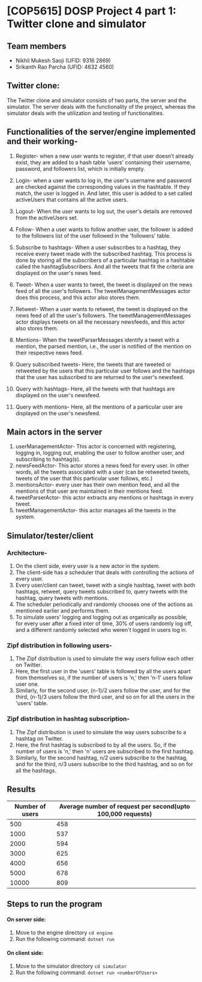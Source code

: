 # [COP5615] DOSP Project 4 part 1: Twitter clone and simulator 

## Team members
- Nikhil Mukesh Saoji (UFID: 9316 2869)
- Srikanth Rao Parcha (UFID: 4632 4560)

## Twitter clone:
The Twitter clone and simulator consists of two parts, the server and the simulator. The server deals with the functionality of the project, whereas the simulator deals with the utilization and testing of functionalities. 


## Functionalities of the server/engine implemented and their working-
1) Register- when a new user wants to register, if that user doesn’t already exist, they are added to a hash table 'users' containing their username, password, and followers list, which is initially empty.

2) Login- when a user wants to log in, the user's username and password are checked against the corresponding values in the hashtable. If they match, the user is logged in. And later, this user is added to a set called activeUsers that contains all the active users.

3) Logout- When the user wants to log out, the user's details are removed from the activeUsers set.

4)  Follow- When a user wants to follow another user, the follower is added to the followers list of the user followed in the 'followers' table.

5) Subscribe to hashtags- When a user subscribes to a hashtag, they receive every tweet made with the subscribed hashtag. This process is done by storing all the subscribers of a particular hashtag in a hashtable called the hashtagSubscribers. And all the tweets that fit the criteria are displayed on the user's news feed. 

6) Tweet- When a user wants to tweet, the tweet is displayed on the news feed of all the user's followers. The tweetManagementMessages actor does this process, and this actor also stores them.

7) Retweet- When a user wants to retweet, the tweet is displayed on the news feed of all the user's followers. The tweetManagementMessages actor displays tweets on all the necessary newsfeeds, and this actor also stores them.

8) Mentions- When the tweetParserMessages identify a tweet with a mention, the parsed mention, i.e., the user is notified of the mention on their respective news feed. 

9) Query subscribed tweets- Here, the tweets that are tweeted or retweeted by the users that this particular user follows and the hashtags that the user has subscribed to are returned to the user's newsfeed.

10) Query with hashtags- Here, all the tweets with that hashtags are displayed on the user's newsfeed.

11) Query with mentions- Here, all the mentions of a particular user are displayed on the user's newsfeed.


## Main actors in the server
1) userManagementActor-  This actor is concerned with registering, logging in, logging out, enabling the user to follow another user, and subscribing to hashtag(s).
2) newsFeedActor- This actor stores a news feed for every user. In other words, all the tweets associated with a user (can be retweeted tweets, tweets of the user that this particular user follows, etc.)
3) mentionsActor- every user has their own mention feed, and all the mentions of that user are maintained in their mentions feed.
4) tweetParserActor- this actor extracts any mentions or hashtags in every tweet.
5) tweetManagementActor- this actor manages all the tweets in the system. 



## Simulator/tester/client

### Architecture-
1) On the client side, every user is a new actor in the system.
2) The client-side has a scheduler that deals with controlling the actions of every user.
3) Every user/client can tweet, tweet with a single hashtag, tweet with both hashtags, retweet, query tweets subscribed to, query tweets with the hashtag, query tweets with mentions.
4) The scheduler periodically and randomly chooses one of the actions as mentioned earlier and performs them.
5) To simulate users' logging and logging out as organically as possible, for every user after a fixed inter of time, 30% of users randomly log off, and a different randomly selected who weren't logged in users log in. 


### Zipf distribution in following users-
1) The Zipf distribution is used to simulate the way users follow each other on Twitter.
2) Here, the first user in the 'users' table is followed by all the users apart from themselves so, if the number of users is 'n,' then 'n-1' users follow user one.
3) Similarly, for the second user, (n-1)/2 users follow the user, and for the third, (n-1)/3 users follow the third user, and so on for all the users in the 'users' table.


### Zipf distribution in hashtag subscription-
1) The Zipf distribution is used to simulate the way users subscribe to a hashtag on Twitter.
2)  Here, the first hashtag is subscribed to by all the users. So, if the number of users is 'n,' then 'n' users are subscribed to the first hashtag.
3) Similarly, for the second hashtag, n/2 users subscribe to the hashtag, and for the third, n/3 users subscribe to the third hashtag, and so on for all the hashtags.



## Results

| Number of users | Average number of request per second(upto 100,000 requests) |
|----------|-----------------|
| 500        | 458     |
| 1000       | 537     |
| 2000       | 594     |
| 3000       | 625     |
| 4000       | 656     |
| 5000       | 678     |
| 10000      | 809     |

## Steps to run the program
#### On server side:
1. Move to the engine directory `cd engine`
2. Run the following command: `dotnet run`
#### On client side:
1. Move to the simulator directory `cd simulator`
2. Run the following command: `dotnet run <numberOfUsers>`
